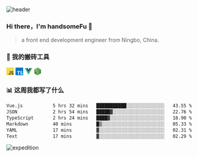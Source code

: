 ![header](https://raw.githubusercontent.com/fzq1998/fzq1998/master/header.png)

### Hi there，I'm handsomeFu 👋

> a front end development engineer from Ningbo, China.

### 🔧 我的搬砖工具
<code><img height="20" src="https://raw.githubusercontent.com/github/explore/80688e429a7d4ef2fca1e82350fe8e3517d3494d/topics/javascript/javascript.png" alt="javascript"></code>
<code><img height="20" src="https://raw.githubusercontent.com/github/explore/80688e429a7d4ef2fca1e82350fe8e3517d3494d/topics/typescript/typescript.png" alt="typescript"></code>
<code><img height="20" src="https://raw.githubusercontent.com/github/explore/80688e429a7d4ef2fca1e82350fe8e3517d3494d/topics/vue/vue.png" alt="vue"></code>
<code><img height="20" src="https://raw.githubusercontent.com/github/explore/80688e429a7d4ef2fca1e82350fe8e3517d3494d/topics/nodejs/nodejs.png" alt="nodejs"></code>



### 📊 这周我都写了什么
<!--START_SECTION:waka-->

```text
Vue.js           5 hrs 32 mins   ███████████░░░░░░░░░░░░░░   43.55 %
JSON             2 hrs 54 mins   █████▓░░░░░░░░░░░░░░░░░░░   22.76 %
TypeScript       2 hrs 24 mins   ████▓░░░░░░░░░░░░░░░░░░░░   18.90 %
Markdown         40 mins         █▒░░░░░░░░░░░░░░░░░░░░░░░   05.33 %
YAML             17 mins         ▓░░░░░░░░░░░░░░░░░░░░░░░░   02.31 %
Text             17 mins         ▓░░░░░░░░░░░░░░░░░░░░░░░░   02.29 %
```

<!--END_SECTION:waka-->


![expedition](https://raw.githubusercontent.com/fzq1998/fzq1998/master/expedition.gif)


